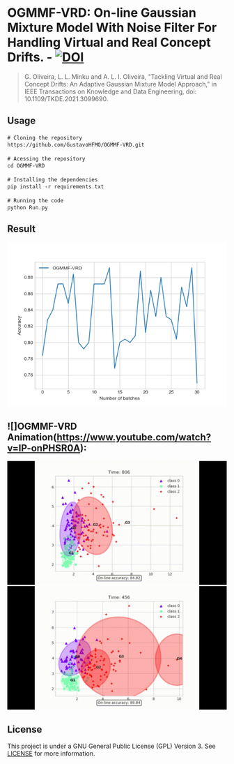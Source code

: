 # OGMMF-VRD: On-line Gaussian Mixture Model With Noise Filter For Handling Virtual and Real Concept Drifts. - [![DOI](https://zenodo.org/badge/386711649.svg)](https://zenodo.org/badge/latestdoi/386711649)

> G. Oliveira, L. L. Minku and A. L. I. Oliveira, "Tackling Virtual and Real Concept Drifts: An Adaptive Gaussian Mixture Model Approach," in IEEE Transactions on Knowledge and Data Engineering, doi: 10.1109/TKDE.2021.3099690.

## Usage
```
# Cloning the repository
https://github.com/GustavoHFMO/OGMMF-VRD.git

# Acessing the repository
cd OGMMF-VRD

# Installing the dependencies
pip install -r requirements.txt

# Running the code
python Run.py
```

## Result
![](https://github.com/GustavoHFMO/OGMMF-VRD/blob/master/images/ogmmfvrd_execution.png)

## ![]OGMMF-VRD Animation(https://www.youtube.com/watch?v=lP-onPHSR0A): 
![](https://github.com/GustavoHFMO/OGMMF-VRD/blob/master/images/animation1.gif)
![](https://github.com/GustavoHFMO/OGMMF-VRD/blob/master/images/animation2.gif)

## License
This project is under a GNU General Public License (GPL) Version 3. See [LICENSE](https://www.gnu.org/licenses/gpl-3.0-standalone.html) for more information.
